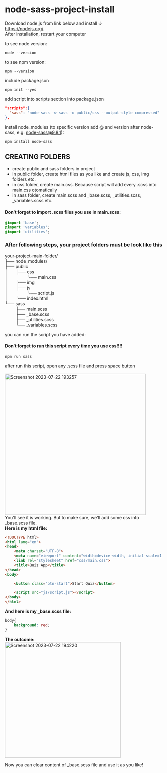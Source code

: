# node-sass-project-install

Download node.js from link below and install &#8595;
<br>
https://nodejs.org/
<br>
After installation, restart your computer

to see node version:
```
node --version
```

to see npm version:
```
npm --version
```

include package.json
```
npm init --yes
```

add script into scripts section into package.json 
``` .json
"scripts":{
  "sass": "node-sass -w sass -o public/css --output-style compressed"
},
```

install node_modules (to specific version add @ and version after node-sass, e.g: node-sass@9.8.1):
```
npm install node-sass
```
## CREATING FOLDERS
- create public and sass folders in project
- in public folder, create html files as you like and create js, css, img folders etc.
- in css folder, create main.css. Because script will add every .scss into main.css otomatically
- in sass folder, create main.scss and _base.scss, _utilities.scss, _variables.scss etc.

#### Don't forget to import .scss files you use in main.scss:
``` css
@import 'base';
@import 'variables';
@import 'utilities';
```

### After following steps, your project folders must be look like this
your-project-main-folder/ <br>
├── node_modules/ <br>
├── public <br>
│&emsp;&emsp;├── css <br>
│&emsp;&emsp;&emsp;&emsp;&ensp;└── main.css<br>
│&emsp;&emsp;├── img <br>
│&emsp;&emsp;├── js <br>
│&emsp;&emsp;&emsp;&emsp;&ensp;└── script.js<br>
│&emsp;&emsp;└── index.html <br>
└── sass <br>
&emsp;&emsp;&ensp;├── main.scss <br>
&emsp;&emsp;&ensp;├── _base.scss <br>
&emsp;&emsp;&ensp;├── _utilities.scss <br>
&emsp;&emsp;&ensp;└── _variables.scss <br>

you can run the script you have added:
#### Don't forget to run this script every time you use css!!!!
```
npm run sass
```

after run this script, open any .scss file and press space button <br><br>
<img width="450" alt="Screenshot 2023-07-22 193257" src="https://github.com/sevro49/node-sass-project-commands/assets/95761902/347f46c6-b412-4fab-b615-09bd7d56d38a"> <br>
You'll see it is working. But to make sure, we'll add some css into _base.scss file. <br>
**Here is my html file:**
``` html
<!DOCTYPE html>
<html lang="en">
<head>
    <meta charset="UTF-8">
    <meta name="viewport" content="width=device-width, initial-scale=1.0">
    <link rel="stylesheet" href="css/main.css">
    <title>Quiz App</title>
</head>
<body>

    <button class="btn-start">Start Quiz</button>

    <script src="js/script.js"></script>
</body>
</html>
```

**And here is my _base.scss file:**
``` css
body{
    background: red;
}
```

**The outcome:** <br>
<img width="370" alt="Screenshot 2023-07-22 194220" src="https://github.com/sevro49/node-sass-project-commands/assets/95761902/6dde9f88-09c9-4e4b-bd33-624f2b57f1e2">

Now you can clear content of _base.scss file and use it as you like!

